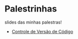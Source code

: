 # Palestrinhas
slides das minhas palestras!

* [Controle de Versão de Código](controle-versao-codigo/controle-versao-codigo)
